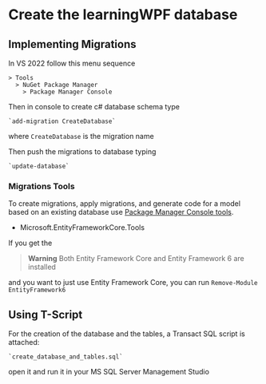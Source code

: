 ﻿# Create the learningWPF database 

## Implementing Migrations

In VS 2022 follow this menu sequence

    > Tools
      > NuGet Package Manager 
        > Package Manager Console

Then in console to create c# database schema type

    `add-migration CreateDatabase`

where `CreateDatabase` is the migration name

Then push the migrations to database typing

    `update-database`

### Migrations Tools
To create migrations, apply migrations, and generate code for a model based on an existing database use [Package Manager Console tools](https://docs.microsoft.com/en-us/ef/core/cli/powershell).
- Microsoft.EntityFrameworkCore.Tools

If you get the

> **Warning**
> Both Entity Framework Core and Entity Framework 6 are installed

and you want to just use Entity Framework Core, you can run `Remove-Module EntityFramework6`

## Using T-Script
For the creation of the database and the tables, a Transact SQL script is attached:

    `create_database_and_tables.sql`

open it and run it in your MS SQL Server Management Studio
